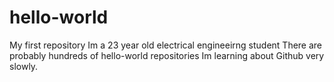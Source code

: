 # hello-world
My first repository
Im a 23 year old electrical engineeirng student
There are probably hundreds of hello-world repositories
Im learning about Github very slowly.
